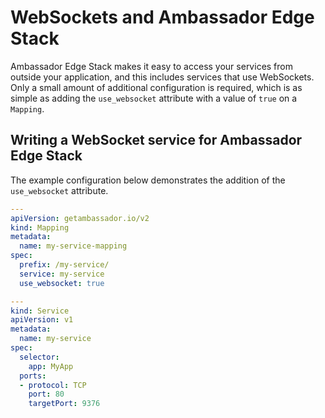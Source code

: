 # WebSockets and Ambassador Edge Stack

Ambassador Edge Stack makes it easy to access your services from outside your application, and this includes services that use WebSockets. Only a small amount of additional configuration is required, which is as simple as adding the `use_websocket` attribute with a value of `true` on a `Mapping`.

## Writing a WebSocket service for Ambassador Edge Stack

The example configuration below demonstrates the addition of the `use_websocket` attribute.

```yaml
---
apiVersion: getambassador.io/v2
kind: Mapping
metadata:
  name: my-service-mapping
spec:
  prefix: /my-service/
  service: my-service
  use_websocket: true

---
kind: Service
apiVersion: v1
metadata:
  name: my-service
spec:
  selector:
    app: MyApp
  ports:
  - protocol: TCP
    port: 80
    targetPort: 9376
```
